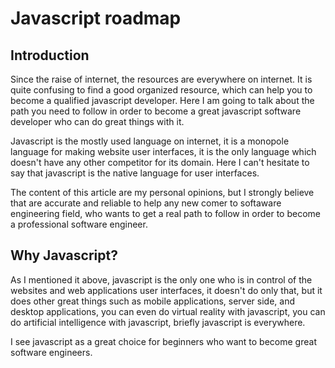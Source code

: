 # Javascript roadmap

## Introduction
Since the raise of internet, the resources are everywhere on internet.
It is quite confusing to find a good organized resource, which can help you to become a qualified javascript developer. Here I am going to talk about the path you need to follow in order to become a great javascript software developer who can do great things with it.

Javascript is the mostly used language on internet, it is a monopole language for making website user interfaces, it is the only language which doesn't have any other competitor for its domain. Here I can't hesitate to say that javascript is the native language for user interfaces.

The content of this article are my personal opinions, but I strongly believe that are accurate and reliable to help any new comer to softaware engineering field, who wants to get a real path to follow in order to become a professional software engineer.

## Why Javascript?
As I mentioned it above, javascript is the only one who is in control of the websites and web applications user interfaces, it doesn't do only that, but it does other great things such as mobile applications, server side, and desktop applications, you can even do virtual reality with javascript, you can do artificial intelligence with javascript, briefly javascript is everywhere.

I see javascript as a great choice for beginners who want to become great software engineers.
